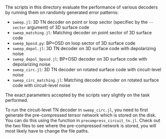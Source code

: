 The scripts in this directory evaluate the performance of various decoders by running them on randomly generated error patterns:

* `sweep.jl`: 3D TN decoder on point or loop sector (specifiec by the `--sector` argument) of 3D surface code
* `sweep_matching.jl`: Matching decoder on point sector of 3D surface code
* `sweep_bposd.py`: BP+OSD on loop sector of 3D surface code
* `sweep_depol.jl`: 3D TN decoder on 3D surface code with depolarizing noise
* `sweep_depol_bposd.jl`: BP+OSD decoder on 3D surface code with depolarizing noise
* `sweep_circ.jl`: 3D TN decoder on rotated surface code with circuit-level noise
* `sweep_circ_matching.jl`: Matching decoder decoder on rotated surface code with circuit-level noise

The exact parameters accepted by the scripts vary slightly on the task performed.


To run the circuit-level TN decoder in `sweep_circ.jl`, you need to first generate the pre-compressed tensor network which is stored on the disk.
You can do this using the function in `precompress_circuit_tn.jl`.
Check out the two files to see where the pre-compressed network is stored, you will most likely have to change the file paths.



